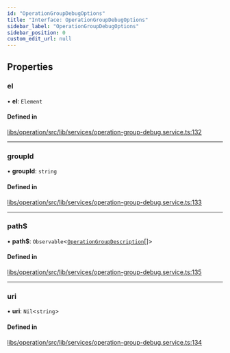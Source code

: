 ```yaml
---
id: "OperationGroupDebugOptions"
title: "Interface: OperationGroupDebugOptions"
sidebar_label: "OperationGroupDebugOptions"
sidebar_position: 0
custom_edit_url: null
---
```


## Properties

### el

• **el**: `Element`

#### Defined in

[libs/operation/src/lib/services/operation-group-debug.service.ts:132](https://github.com/cognizone/ng-cognizone/blob/861cbad/libs/operation/src/lib/services/operation-group-debug.service.ts#L132)

___

### groupId

• **groupId**: `string`

#### Defined in

[libs/operation/src/lib/services/operation-group-debug.service.ts:133](https://github.com/cognizone/ng-cognizone/blob/861cbad/libs/operation/src/lib/services/operation-group-debug.service.ts#L133)

___

### path$

• **path$**: `Observable`<[`OperationGroupDescription`](OperationGroupDescription)[]\>

#### Defined in

[libs/operation/src/lib/services/operation-group-debug.service.ts:135](https://github.com/cognizone/ng-cognizone/blob/861cbad/libs/operation/src/lib/services/operation-group-debug.service.ts#L135)

___

### uri

• **uri**: `Nil`<`string`\>

#### Defined in

[libs/operation/src/lib/services/operation-group-debug.service.ts:134](https://github.com/cognizone/ng-cognizone/blob/861cbad/libs/operation/src/lib/services/operation-group-debug.service.ts#L134)
